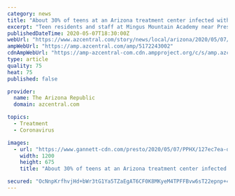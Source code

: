 ```yaml
---
category: news
title: "About 30% of teens at an Arizona treatment center infected with COVID-19. Their families are worried."
excerpt: "Teen residents and staff at Mingus Mountain Academy near Prescott Valley make up more than one-third of Yavapai County's COVID-19 cases."
publishedDateTime: 2020-05-07T18:30:00Z
webUrl: "https://www.azcentral.com/story/news/local/arizona/2020/05/07/mingus-mountain-academy-arizona-has-42-teens-covid-19/5172243002/"
ampWebUrl: "https://amp.azcentral.com/amp/5172243002"
cdnAmpWebUrl: "https://amp-azcentral-com.cdn.ampproject.org/c/s/amp.azcentral.com/amp/5172243002"
type: article
quality: 75
heat: 75
published: false

provider:
  name: The Arizona Republic
  domain: azcentral.com

topics:
  - Treatment
  - Coronavirus

images:
  - url: "https://www.gannett-cdn.com/presto/2020/05/07/PPHX/127ec7ea-dab8-4989-9004-58eea4661682-prescott_outbreak_3.JPG?auto=webp&crop=2431,1368,x491,y621&format=pjpg&width=1200"
    width: 1200
    height: 675
    title: "About 30% of teens at an Arizona treatment center infected with COVID-19. Their families are worried."

secured: "OcNnpKrfhvjHd+bWr3tG1Ya5TZaEgAT6CF0K8MKyeM4TPFFBvw6sT22epnp+4PXPg7rDZp3CCnoZ8375KSsnDD9UqijxKRNi/do6WN8Do2j6HVlM0SQgdfJXFYJmGtXllYq1L/KR+9dz7hEscJnPL3EQTko4Y5Ulf3OEbP9Zi/fYu7tpBCci9gClWMpyjSvPXDC/pe9PthTErcezfPs97VX59vCO/D47GJJYPf4VMMqVm/PL+PnahRQpfivDCJFFxDtXUS+z/38FJc5DL7N8UeGhdvMG9XrnIQaF4CJSeCX7Gq0pv8+UBxVc+ITy9xAIncpctfs0u6vjqr6d7BouumATh9wohxo5zua8qG03FK41qmtc2FJ56pxUAwsS/p47d5i4BVjBHxqJuVzpOqs5rn3PNFKqrpYz1WB6rBbEkre0oZFFcpu9KUJ0xztOO4SQSiDCFtmUUF3PLi6cVIyQu425L+4Kt9dEsOBiaDvl9oQ=;NJ0zmtm2BfPgFBqV8cLN7g=="
---
```



